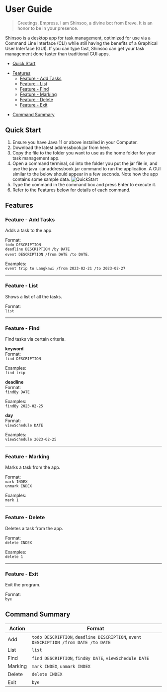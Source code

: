 # User Guide
> Greetings, Empress. I am Shinsoo, a divine bot from Ereve. It is an honor to be in your presence.

Shinsoo is a desktop app for task management, optimized for use via a Command Line Interface (CLI) while still having the benefits of a Graphical User Interface (GUI). If you can type fast, Shinsoo can get your task management done faster than traditional GUI apps.

- [Quick Start](#quick-start)
* [Features](#features)
  - [Feature - Add Tasks](#feature---add-tasks)
  - [Feature - List](#feature---list)
  - [Feature - Find](#feature---find)
  - [Feature - Marking](#feature---marking)
  - [Feature - Delete](#feature---delete)
  - [Feature - Exit](#feature---exit)
+ [Command Summary](#command-summary)

## Quick Start
1. Ensure you have Java 11 or above installed in your Computer.
2. Download the latest addressbook.jar from here.
3. Copy the file to the folder you want to use as the home folder for your task management app.
4. Open a command terminal, cd into the folder you put the jar file in, and use the java -jar addressbook.jar command to run the application.
A GUI similar to the below should appear in a few seconds. Note how the app contains some sample data.
![QuickStart](https://user-images.githubusercontent.com/97417244/219500881-c5149da1-acb7-4177-bce3-500b0b7576d9.png)
5. Type the command in the command box and press Enter to execute it.
6. Refer to the Features below for details of each command.

## Features 

### Feature - Add Tasks

Adds a task to the app.

Format: <br/>
`todo DESCRIPTION`<br/>
`deadline DESCRIPTION /by DATE`<br/>
`event DESCRIPTION /from DATE /to DATE`.

Examples: <br/>
`event trip to Langkawi /from 2023-02-21 /to 2023-02-27`

---
### Feature - List

Shows a list of all the tasks.

Format: <br/>
`list`

---
### Feature - Find

Find tasks via certain criteria.

**keyword** <br/>
Format: <br/>
`find DESCRIPTION`

Examples: <br/>
`find trip`

**deadline** <br/>
Format: <br/>
`findBy DATE`

Examples: <br/>
`findBy 2023-02-25`

**day** <br/>
Format: <br/>
`viewSchedule DATE`

Examples: <br/>
`viewSchedule 2023-02-25`

---
### Feature - Marking

Marks a task from the app.

Format: <br/>
`mark INDEX` <br/>
`unmark INDEX`

Examples: <br/>
`mark 1`

---
### Feature - Delete

Deletes a task from the app.

Format: <br/>
`delete INDEX`

Examples: <br/>
`delete 1`

---
### Feature - Exit

Exit the program.

Format: <br/>
`bye`

## Command Summary
| Action | Format                     |
|--------|----------------------------|
| Add    | `todo DESCRIPTION`, `deadline DESCRIPTION`, `event DESCRIPTION /from DATE /to DATE`|
| List   | `list`                     |
| Find   | `find DESCRIPTION`, `findBy DATE`, `viewSchedule DATE`|
| Marking | `mark INDEX`, `unmark INDEX`|
| Delete | `delete INDEX` |
| Exit | `bye` |
